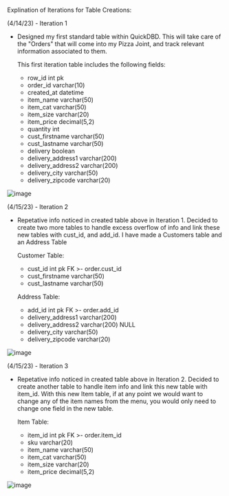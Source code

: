 Explination of Iterations for Table Creations: 

(4/14/23) - Iteration 1 
  - Designed my first standard table within QuickDBD. 
    This will take care of the "Orders" that will come into my Pizza Joint, and track relevant information associated to them.
    
    This first iteration table includes the following fields: 
    - row_id int pk
    - order_id varchar(10)
    - created_at datetime
    - item_name varchar(50)
    - item_cat varchar(50)
    - item_size varchar(20)
    - item_price decimal(5,2)
    - quantity int
    - cust_firstname varchar(50)
    - cust_lastname varchar(50)
    - delivery boolean
    - delivery_address1 varchar(200)
    - delivery_address2 varchar(200)
    - delivery_city varchar(50)
    - delivery_zipcode varchar(20)
 
 ![image](https://user-images.githubusercontent.com/69771935/232108605-08abbc19-51e5-4ecd-8594-58208b82be92.png)


(4/15/23) - Iteration 2
  - Repetative info noticed in created table above in Iteration 1.
    Decided to create two more tables to handle excess overflow of info and link these new tables with cust_id, and add_id.
    I have made a Customers table and an Address Table
    
    Customer Table: 
    - cust_id int pk FK >- order.cust_id
    - cust_firstname varchar(50)
    - cust_lastname varchar(50)
    
    Address Table: 
    - add_id int pk FK >- order.add_id
    - delivery_address1 varchar(200)
    - delivery_address2 varchar(200) NULL
    - delivery_city varchar(50)
    - delivery_zipcode varchar(20)
    
 ![image](https://user-images.githubusercontent.com/69771935/232240490-567256e3-2748-4a75-b0f2-273f5c1088a7.png)
 
 
 (4/15/23) - Iteration 3
  - Repetative info noticed in created table above in Iteration 2.
    Decided to create another table to handle item info and link this new table with item_id.
    With this new Item table, if at any point we would want to change any of the item names from the menu, you would only need to change one field in the new table.
    
    Item Table:
    - item_id int pk FK >- order.item_id
    - sku varchar(20)
    - item_name varchar(50)
    - item_cat varchar(50)
    - item_size varchar(20)
    - item_price decimal(5,2)

![image](https://user-images.githubusercontent.com/69771935/232256046-2eb1117a-8dd1-4575-86e1-fcd7d82b916d.png)
